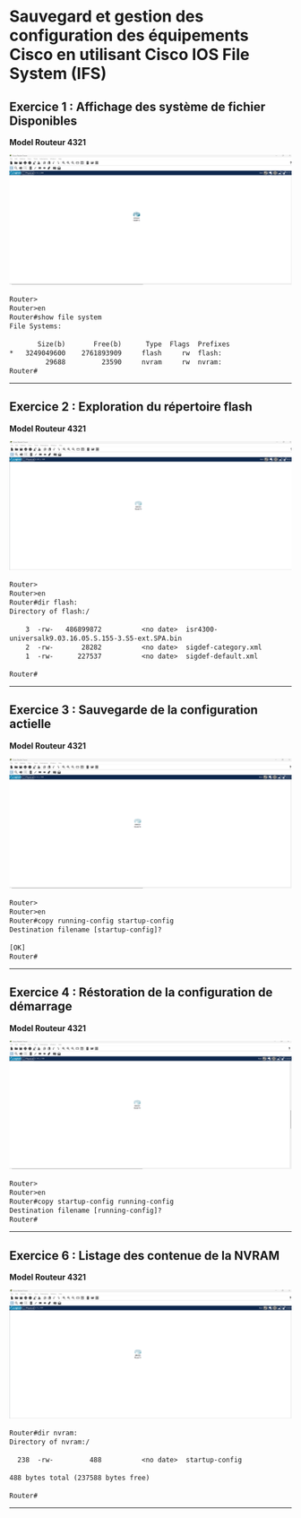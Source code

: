 # Sauvegard et gestion des configuration des équipements Cisco en utilisant Cisco IOS File System (IFS)

## Exercice 1 : Affichage des système de fichier Disponibles

**Model Routeur 4321**

![Topologie Exercice 1](../img/Exo-1-Sauvegard-topo.png)

```cli
Router>
Router>en
Router#show file system
File Systems:

       Size(b)       Free(b)      Type  Flags  Prefixes
*   3249049600    2761893909     flash     rw  flash:
         29688         23590     nvram     rw  nvram:
Router#
```

---

## Exercice 2 : Exploration du répertoire flash

**Model Routeur 4321**

![Topologie Exercice 2](../img/Exo-2-Sauvegard-topo.png)

```cli
Router>
Router>en
Router#dir flash:
Directory of flash:/

    3  -rw-   486899872          <no date>  isr4300-universalk9.03.16.05.S.155-3.S5-ext.SPA.bin
    2  -rw-       28282          <no date>  sigdef-category.xml
    1  -rw-      227537          <no date>  sigdef-default.xml

Router#
```

---

## Exercice 3 : Sauvegarde de la configuration actielle

**Model Routeur 4321**

![Topologie Exercice 3](../img/Exo-3-Sauvegard-topo.png)

```cli
Router>
Router>en
Router#copy running-config startup-config
Destination filename [startup-config]? 

[OK]
Router#
```

---

## Exercice 4 : Réstoration de la configuration de démarrage

**Model Routeur 4321**

![Topologie Exercice 4](../img/Exo-4-Sauvegard-topo.png)

```cli
Router>
Router>en
Router#copy startup-config running-config
Destination filename [running-config]? 
Router#
```

---

## Exercice 6 : Listage des contenue de la NVRAM

**Model Routeur 4321**

![Topologie Exercice 6](../img/Exo-6-Sauvegard-topo.png)

```cli
Router#dir nvram:
Directory of nvram:/

  238  -rw-         488          <no date>  startup-config

488 bytes total (237588 bytes free)

Router#
```

---

